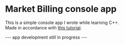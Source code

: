 # Market Billing console app

This is a simple console app I wrote while learning C++.  
Made in accordance with [this tutorial](https://www.youtube.com/watch?v=m2xt5KIEHvc).

--- app development still in progress ---

